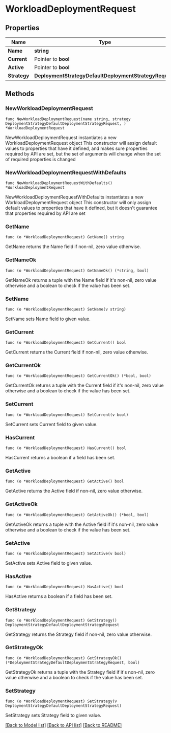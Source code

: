 # WorkloadDeploymentRequest

## Properties

Name | Type | Description | Notes
------------ | ------------- | ------------- | -------------
**Name** | **string** |  | 
**Current** | Pointer to **bool** |  | [optional] 
**Active** | Pointer to **bool** |  | [optional] 
**Strategy** | [**DeploymentStrategyDefaultDeploymentStrategyRequest**](DeploymentStrategyDefaultDeploymentStrategyRequest.md) |  | 

## Methods

### NewWorkloadDeploymentRequest

`func NewWorkloadDeploymentRequest(name string, strategy DeploymentStrategyDefaultDeploymentStrategyRequest, ) *WorkloadDeploymentRequest`

NewWorkloadDeploymentRequest instantiates a new WorkloadDeploymentRequest object
This constructor will assign default values to properties that have it defined,
and makes sure properties required by API are set, but the set of arguments
will change when the set of required properties is changed

### NewWorkloadDeploymentRequestWithDefaults

`func NewWorkloadDeploymentRequestWithDefaults() *WorkloadDeploymentRequest`

NewWorkloadDeploymentRequestWithDefaults instantiates a new WorkloadDeploymentRequest object
This constructor will only assign default values to properties that have it defined,
but it doesn't guarantee that properties required by API are set

### GetName

`func (o *WorkloadDeploymentRequest) GetName() string`

GetName returns the Name field if non-nil, zero value otherwise.

### GetNameOk

`func (o *WorkloadDeploymentRequest) GetNameOk() (*string, bool)`

GetNameOk returns a tuple with the Name field if it's non-nil, zero value otherwise
and a boolean to check if the value has been set.

### SetName

`func (o *WorkloadDeploymentRequest) SetName(v string)`

SetName sets Name field to given value.


### GetCurrent

`func (o *WorkloadDeploymentRequest) GetCurrent() bool`

GetCurrent returns the Current field if non-nil, zero value otherwise.

### GetCurrentOk

`func (o *WorkloadDeploymentRequest) GetCurrentOk() (*bool, bool)`

GetCurrentOk returns a tuple with the Current field if it's non-nil, zero value otherwise
and a boolean to check if the value has been set.

### SetCurrent

`func (o *WorkloadDeploymentRequest) SetCurrent(v bool)`

SetCurrent sets Current field to given value.

### HasCurrent

`func (o *WorkloadDeploymentRequest) HasCurrent() bool`

HasCurrent returns a boolean if a field has been set.

### GetActive

`func (o *WorkloadDeploymentRequest) GetActive() bool`

GetActive returns the Active field if non-nil, zero value otherwise.

### GetActiveOk

`func (o *WorkloadDeploymentRequest) GetActiveOk() (*bool, bool)`

GetActiveOk returns a tuple with the Active field if it's non-nil, zero value otherwise
and a boolean to check if the value has been set.

### SetActive

`func (o *WorkloadDeploymentRequest) SetActive(v bool)`

SetActive sets Active field to given value.

### HasActive

`func (o *WorkloadDeploymentRequest) HasActive() bool`

HasActive returns a boolean if a field has been set.

### GetStrategy

`func (o *WorkloadDeploymentRequest) GetStrategy() DeploymentStrategyDefaultDeploymentStrategyRequest`

GetStrategy returns the Strategy field if non-nil, zero value otherwise.

### GetStrategyOk

`func (o *WorkloadDeploymentRequest) GetStrategyOk() (*DeploymentStrategyDefaultDeploymentStrategyRequest, bool)`

GetStrategyOk returns a tuple with the Strategy field if it's non-nil, zero value otherwise
and a boolean to check if the value has been set.

### SetStrategy

`func (o *WorkloadDeploymentRequest) SetStrategy(v DeploymentStrategyDefaultDeploymentStrategyRequest)`

SetStrategy sets Strategy field to given value.



[[Back to Model list]](../README.md#documentation-for-models) [[Back to API list]](../README.md#documentation-for-api-endpoints) [[Back to README]](../README.md)


